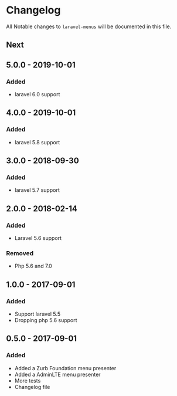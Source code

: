 # Changelog

All Notable changes to `laravel-menus` will be documented in this file.

## Next

## 5.0.0 - 2019-10-01

### Added

- laravel 6.0 support

## 4.0.0 - 2019-10-01

### Added

- laravel 5.8 support

## 3.0.0 - 2018-09-30

### Added

- laravel 5.7 support

## 2.0.0 - 2018-02-14

### Added

- Laravel 5.6 support

### Removed

- Php 5.6 and 7.0

## 1.0.0 - 2017-09-01

### Added

- Support laravel 5.5
- Dropping php 5.6 support

## 0.5.0 - 2017-09-01

### Added

- Added a Zurb Foundation menu presenter
- Added a AdminLTE menu presenter
- More tests
- Changelog file
